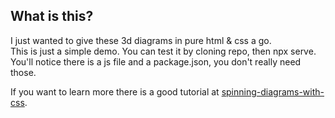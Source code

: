 ## What is this?
I just wanted to give these 3d diagrams in pure html & css a go. <br/>
This is just a simple demo. You can test it by cloning repo, then npx serve. <br/>
You'll notice there is a js file and a package.json, you don't really need those.

If you want to learn more there is a good tutorial at [spinning-diagrams-with-css](https://x.st/spinning-diagrams-with-css/).
